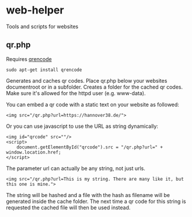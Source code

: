 # web-helper
Tools and scripts for websites

## qr.php
Requires [qrencode](https://packages.debian.org/de/jessie/qrencode)

    sudo apt-get install qrencode

Generates and caches qr codes. Place qr.php below your websites documentroot or in a subfolder. Creates a folder for the cached qr codes. Make sure it's allowed for the httpd user (e.g. www-data). 

You can embed a qr code with a static text on your website as followed:

    <img src="/qr.php?url=https://hannover38.de/">

Or you can use javascript to use the URL as string dynamically:

    <img id="qrcode" src=""/>
    <script>
        document.getElementById("qrcode").src = "/qr.php?url=" + window.location.href;
    </script>

The parameter url can actually be any string, not just urls.

    <img src="/qr.php?url=This is my string. There are many like it, but this one is mine.">

The string will be hashed and a file with the hash as filename will be generated inside the cache folder. The next time a qr code for this string is requested the cached file will then be used instead.

